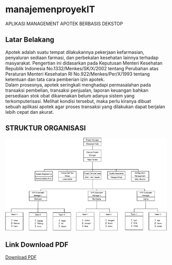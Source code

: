 # manajemenproyekIT
APLIKASI MANAGEMENT APOTEK BERBASIS DEKSTOP
## Latar Belakang
Apotek adalah suatu tempat dilakukannya pekerjaan kefarmasian, penyaluran sediaan farmasi, dan perbekalan kesehatan lainnya terhadap masyarakat. Pengertian ini didasarkan pada Keputusan Menteri Kesehatan Republik Indonesia No.1332/Menkes/SK/X/2002 tentang Perubahan atas Peraturan Menteri Kesehatan RI No.922/Menkes/Per/X/1993 tentang ketentuan  dan tata cara pemberian izin apotek.   
Dalam prosesnya, apotek seringkali menghadapi permasalahan pada transaksi pembelian, transaksi penjualan, laporan keuangan bahkan persediaan stok obat dikarenakan belum adanya sistem yang terkomputerisasi. Melihat kondisi tersebut, maka perlu kiranya dibuat sebuah aplikasi apotek agar proses transaksi yang dilakukan dapat berjalan lebih cepat dan akurat.  


## STRUKTUR ORGANISASI
![alt text](https://github.com/rezafhlevi1/manajemenproyekIT/blob/main/struktur%20organisasi.png?raw=true)
## Link Download PDF
[Download PDF](https://github.com/rezafhlevi1/manajemenproyekIT/blob/main/kelompok%203%20manjemen%20proyek.pdf)
